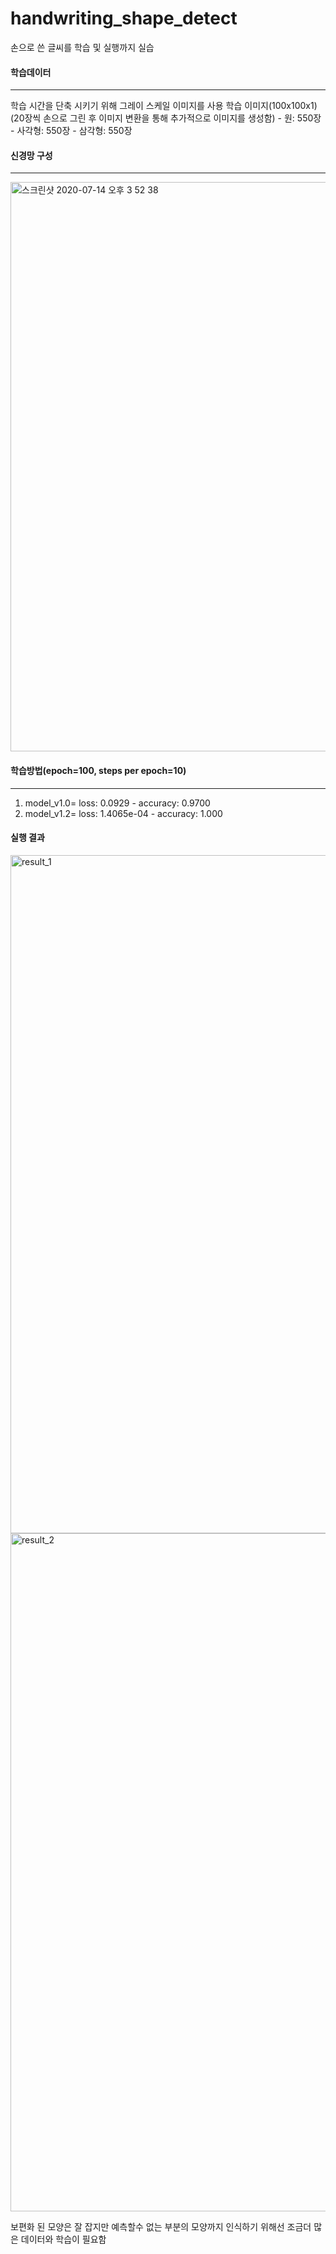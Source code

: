 # handwriting_shape_detect
손으로 쓴 글씨를 학습 및 실행까지 실습

#### 학습데이터
-------------
  학습 시간을 단축 시키기 위해 그레이 스케일 이미지를 사용
  학습 이미지(100x100x1)(20장씩 손으로 그린 후 이미지 변환을 통해 추가적으로 이미지를 생성함)
    - 원: 550장
    - 사각형: 550장
    - 삼각형: 550장

#### 신경망 구성
----------------
<img width="911" alt="스크린샷 2020-07-14 오후 3 52 38" src="https://user-images.githubusercontent.com/67572161/87394009-0c716a80-c5ea-11ea-9c7f-9efca55f267d.png">

#### 학습방법(epoch=100, steps per epoch=10)
-------------------
1. model_v1.0= loss: 0.0929 - accuracy: 0.9700
2. model_v1.2= loss: 1.4065e-04 - accuracy: 1.000


#### 실행 결과

<img width="1085" alt="result_1" src="https://user-images.githubusercontent.com/67572161/87394707-18116100-c5eb-11ea-8e70-ed1a1e79c0dc.png">
<img width="1085" alt="result_2" src="https://user-images.githubusercontent.com/67572161/87394759-2a8b9a80-c5eb-11ea-8a79-dccab4d21909.png">

보편화 된 모양은 잘 잡지만 예측할수 없는 부분의 모양까지 인식하기 위해선 조금더 많은 데이터와 학습이 필요함
